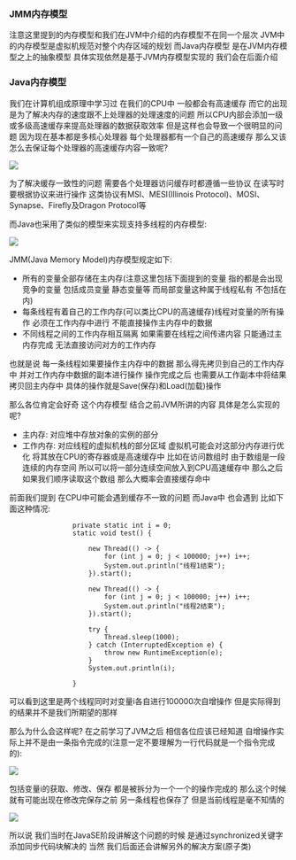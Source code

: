 ### JMM内存模型
注意这里提到的内存模型和我们在JVM中介绍的内存模型不在同一个层次 JVM中的内存模型是虚拟机规范对整个内存区域的规划
而Java内存模型 是在JVM内存模型之上的抽象模型 具体实现依然是基于JVM内存模型实现的 我们会在后面介绍

### Java内存模型
我们在计算机组成原理中学习过 在我们的CPU中 一般都会有高速缓存 而它的出现 是为了解决内存的速度跟不上处理器的处理速度的问题
所以CPU内部会添加一级或多级高速缓存来提高处理器的数据获取效率 但是这样也会导致一个很明显的问题 因为现在基本都是多核心处理器
每个处理器都有一个自己的高速缓存 那么又该怎么去保证每个处理器的高速缓存内容一致呢?

<img src="	https://fast.itbaima.net/2023/03/06/Kj2CiIVNOkpG3FS.png"/>

为了解决缓存一致性的问题 需要各个处理器访问缓存时都遵循一些协议 在读写时要根据协议来进行操作
这类协议有MSI、MESI(Illinois Protocol)、MOSI、Synapse、Firefly及Dragon Protocol等

而Java也采用了类似的模型来实现支持多线程的内存模型:

<img src="https://fast.itbaima.net/2023/03/06/UMkWgFatBoLsfr5.png"/>

JMM(Java Memory Model)内存模型规定如下:
- 所有的变量全部存储在主内存(注意这里包括下面提到的变量 指的都是会出现竞争的变量 包括成员变量 静态变量等 而局部变量这种属于线程私有 不包括在内)
- 每条线程有着自己的工作内存(可以类比CPU的高速缓存)线程对变量的所有操作 必须在工作内存中进行 不能直接操作主内存中的数据
- 不同线程之间的工作内存相互隔离 如果需要在线程之间传递内容 只能通过主内存完成 无法直接访问对方的工作内存

也就是说 每一条线程如果要操作主内存中的数据 那么得先拷贝到自己的工作内存中 并对工作内存中数据的副本进行操作
操作完成之后 也需要从工作副本中将结果拷贝回主内存中 具体的操作就是Save(保存)和Load(加载)操作

那么各位肯定会好奇 这个内存模型 结合之前JVM所讲的内容 具体是怎么实现的呢?
- 主内存: 对应堆中存放对象的实例的部分
- 工作内存: 对应线程的虚拟机栈的部分区域 虚拟机可能会对这部分内存进行优化 将其放在CPU的寄存器或是高速缓存中 比如在访问数组时
  由于数组是一段连续的内存空间 所以可以将一部分连续空间放入到CPU高速缓存中 那么之后如果我们顺序读取这个数组 那么大概率会直接缓存命中

前面我们提到 在CPU中可能会遇到缓存不一致的问题 而Java中 也会遇到 比如下面这种情况:
                    
                    private static int i = 0;
                    static void test() {

                        new Thread(() -> {
                            for (int j = 0; j < 100000; j++) i++;
                            System.out.println("线程1结束");
                        }).start();
                
                        new Thread(() -> {
                            for (int j = 0; j < 100000; j++) i++;
                            System.out.println("线程2结束");
                        }).start();
                
                        try {
                            Thread.sleep(1000);
                        } catch (InterruptedException e) {
                            throw new RuntimeException(e);
                        }
                        System.out.println(i);
                
                    }

可以看到这里是两个线程同时对变量i各自进行100000次自增操作 但是实际得到的结果并不是我们所期望的那样

那么为什么会这样呢? 在之前学习了JVM之后 相信各位应该已经知道 自增操作实际上并不是由一条指令完成的(注意一定不要理解为一行代码就是一个指令完成的):

<img src="	https://fast.itbaima.net/2023/03/06/2kHoMV1bLOGRe8y.png"/>

包括变量i的获取、修改、保存 都是被拆分为一个一个的操作完成的 那么这个时候就有可能出现在修改完保存之前 另一条线程也保存了 但是当前线程是毫不知情的

<img src="	https://fast.itbaima.net/2023/03/06/x1O9jinomM3K2dF.png"/>

所以说 我们当时在JavaSE阶段讲解这个问题的时候 是通过synchronized关键字添加同步代码块解决的 当然 我们后面还会讲解另外的解决方案(原子类)